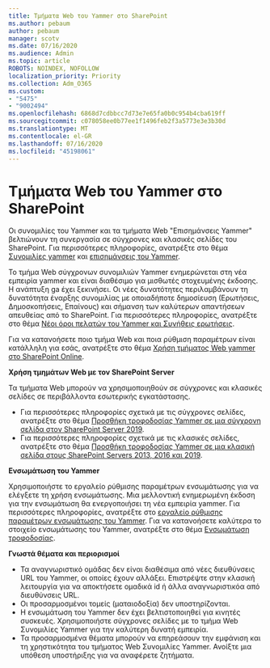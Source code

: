 ```yaml
---
title: Τμήματα Web του Yammer στο SharePoint
ms.author: pebaum
author: pebaum
manager: scotv
ms.date: 07/16/2020
ms.audience: Admin
ms.topic: article
ROBOTS: NOINDEX, NOFOLLOW
localization_priority: Priority
ms.collection: Adm_O365
ms.custom:
- "5475"
- "9002494"
ms.openlocfilehash: 6868d7cdbbcc7d73e7e65fa0b0c954b4cba619ff
ms.sourcegitcommit: c078058ee0b77ee1f1496feb2f3a5773e3e3b30d
ms.translationtype: MT
ms.contentlocale: el-GR
ms.lasthandoff: 07/16/2020
ms.locfileid: "45198061"
---
```

# <a name="yammer-web-parts-in-sharepoint"></a>Τμήματα Web του Yammer στο SharePoint

Οι συνομιλίες του Yammer και τα τμήματα Web "Επισημάνσεις Yammer" βελτιώνουν τη συνεργασία σε σύγχρονες και κλασικές σελίδες του SharePoint. Για περισσότερες πληροφορίες, ανατρέξτε στο θέμα [Συνομιλίες yammer](https://support.microsoft.com/office/use-a-yammer-web-part-in-sharepoint-online-a53cfa0c-3d09-42c8-a286-1038a81c59da#conversations) και [επισημάνσεις του Yammer](https://support.microsoft.com/office/use-a-yammer-web-part-in-sharepoint-online-a53cfa0c-3d09-42c8-a286-1038a81c59da#highlights).    

Το τμήμα Web σύγχρονων συνομιλιών Yammer ενημερώνεται στη νέα εμπειρία yammer και είναι διαθέσιμο για μισθωτές στοχευμένης έκδοσης. Η ανάπτυξη ga έχει ξεκινήσει. Οι νέες δυνατότητες περιλαμβάνουν τη δυνατότητα έναρξης συνομιλίας με οποιαδήποτε δημοσίευση (Ερωτήσεις, Δημοσκοπήσεις, Επαίνους) και σήμανση των καλύτερων απαντήσεων απευθείας από το SharePoint. Για περισσότερες πληροφορίες, ανατρέξτε στο θέμα [Νέοι όροι πελατών του Yammer και Συνήθεις ερωτήσεις](https://docs.microsoft.com/yammer/get-started-with-yammer/newyammer-faq).

 Για να κατανοήσετε ποιο τμήμα Web και ποια ρύθμιση παραμέτρων είναι κατάλληλη για εσάς, ανατρέξτε στο θέμα [Χρήση τμήματος Web yammer στο SharePoint Online](https://support.microsoft.com/office/use-a-yammer-web-part-in-sharepoint-online-a53cfa0c-3d09-42c8-a286-1038a81c59da).  

**Χρήση τμημάτων Web με τον SharePoint Server**  

Τα τμήματα Web μπορούν να χρησιμοποιηθούν σε σύγχρονες και κλασικές σελίδες σε περιβάλλοντα εσωτερικής εγκατάστασης.

- Για περισσότερες πληροφορίες σχετικά με τις σύγχρονες σελίδες, ανατρέξτε στο θέμα [Προσθήκη τροφοδοσίας Yammer σε μια σύγχρονη σελίδα στον SharePoint Server 2019](https://docs.microsoft.com/yammer/integrate-yammer-with-other-apps/embed-a-feed-into-a-sharepoint-site#add-a-yammer-feed-to-a-modern-page-in-sharepoint-server-2019). 
- Για περισσότερες πληροφορίες σχετικά με τις κλασικές σελίδες, ανατρέξτε στο θέμα [Προσθήκη τροφοδοσίας Yammer σε μια κλασική σελίδα στους SharePoint Servers 2013, 2016 και 2019](https://docs.microsoft.com/yammer/integrate-yammer-with-other-apps/embed-a-feed-into-a-sharepoint-site#add-a-yammer-feed-to-a-classic-page-in-sharepoint-servers-2013-2016-and-2019).

**Ενσωμάτωση του Yammer**  

Χρησιμοποιήστε το εργαλείο ρύθμισης παραμέτρων ενσωμάτωσης για να ελέγξετε τη χρήση ενσωμάτωσης. Μια μελλοντική ενημερωμένη έκδοση για την ενσωμάτωση θα ενεργοποιήσει τη νέα εμπειρία yammer. Για περισσότερες πληροφορίες, ανατρέξτε στο [εργαλείο ρύθμισης παραμέτρων ενσωμάτωσης του Yammer](https://aka.ms/YammerEmbedConfigureTool). Για να κατανοήσετε καλύτερα το στοιχείο ενσωμάτωσης του Yammer, ανατρέξτε στο θέμα [Ενσωμάτωση τροφοδοσίας](https://aka.ms/YammerDevDocs).

**Γνωστά θέματα και περιορισμοί**

- Τα αναγνωριστικό ομάδας δεν είναι διαθέσιμα από νέες διευθύνσεις URL του Yammer, οι οποίες έχουν αλλάξει. Επιστρέψτε στην κλασική λειτουργία για να αποκτήσετε ομαδικά id ή άλλα αναγνωριστικόα από διευθύνσεις URL.
- Οι προσαρμοσμένοι τομείς (ματαιοδοξία) δεν υποστηρίζονται.
- Η ενσωμάτωση του Yammer δεν έχει βελτιστοποιηθεί για κινητές συσκευές. Χρησιμοποιήστε σύγχρονες σελίδες με το τμήμα Web Συνομιλίες Yammer για την καλύτερη δυνατή εμπειρία.
- Τα προσαρμοσμένα θέματα μπορούν να επηρεάσουν την εμφάνιση και τη χρηστικότητα του τμήματος Web Συνομιλίες Yammer. Ανοίξτε μια υπόθεση υποστήριξης για να αναφέρετε ζητήματα.